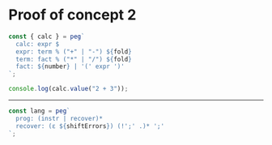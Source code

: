 # Proof of concept 2

```javascript
const { calc } = peg`
  calc: expr $
  expr: term % ("+" | "-") ${fold}
  term: fact % ("*" | "/") ${fold}
  fact: ${number} | '(' expr ')'
`;

console.log(calc.value("2 + 3"));
```

---

```javascript
const lang = peg`
  prog: (instr | recover)*
  recover: (ε ${shiftErrors}) (!';' .)* ';'
`;
```
